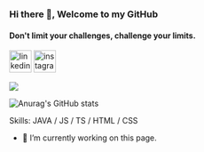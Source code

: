 ### Hi there 👋, Welcome to my GitHub
#### Don't limit your challenges, challenge your limits.

[<img src='https://cdn-icons-png.flaticon.com/512/3955/3955051.png' alt='linkedin' height='40'>](https://www.linkedin.com/in/andre-nunes-rosa//)  [<img src='https://cdn-icons-png.flaticon.com/512/3955/3955024.png' alt='instagram' height='40'>](https://www.instagram.com/andre_cranio/)  

![](https://steemitimages.com/DQmZCo76MUSeg8WNYUqr9UMGig3kufJWfENY337KfSbpoJC/miau.gif)

![Anurag's GitHub stats](https://github-readme-stats.vercel.app/api?username=andretnr&show_icons=true&theme=radical)

Skills: JAVA / JS / TS / HTML / CSS

- 🔭 I’m currently working on this page. 




